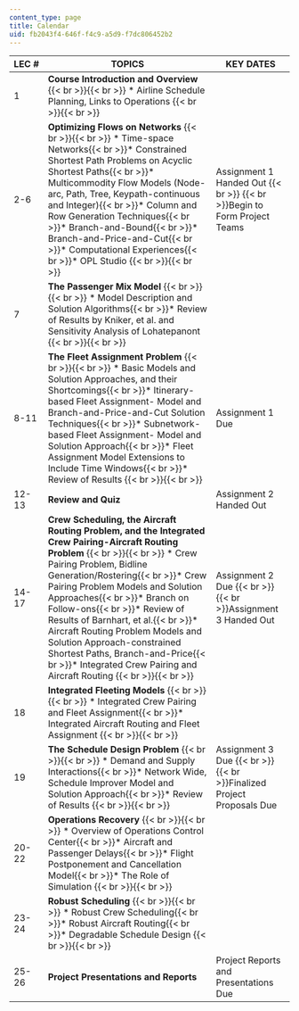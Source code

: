 ```yaml
---
content_type: page
title: Calendar
uid: fb2043f4-646f-f4c9-a5d9-f7dc806452b2
---
```


| LEC # | TOPICS | KEY DATES |
| --- | --- | --- |
| 1 | **Course Introduction and Overview** {{< br >}}{{< br >}} *   Airline Schedule Planning, Links to Operations {{< br >}}{{< br >}}  |  |
| 2-6 | **Optimizing Flows on Networks** {{< br >}}{{< br >}} *   Time-space Networks{{< br >}}*   Constrained Shortest Path Problems on Acyclic Shortest Paths{{< br >}}*   Multicommodity Flow Models (Node-arc, Path, Tree, Keypath-continuous and Integer){{< br >}}*   Column and Row Generation Techniques{{< br >}}*   Branch-and-Bound{{< br >}}*   Branch-and-Price-and-Cut{{< br >}}*   Computational Experiences{{< br >}}*   OPL Studio {{< br >}}{{< br >}}  | Assignment 1 Handed Out  {{< br >}}  {{< br >}}Begin to Form Project Teams |
| 7 | **The Passenger Mix Model** {{< br >}}{{< br >}} *   Model Description and Solution Algorithms{{< br >}}*   Review of Results by Kniker, et al. and Sensitivity Analysis of Lohatepanont {{< br >}}{{< br >}}  |  |
| 8-11 | **The Fleet Assignment Problem** {{< br >}}{{< br >}} *   Basic Models and Solution Approaches, and their Shortcomings{{< br >}}*   Itinerary-based Fleet Assignment- Model and Branch-and-Price-and-Cut Solution Techniques{{< br >}}*   Subnetwork-based Fleet Assignment- Model and Solution Approach{{< br >}}*   Fleet Assignment Model Extensions to Include Time Windows{{< br >}}*   Review of Results {{< br >}}{{< br >}}  | Assignment 1 Due |
| 12-13 | **Review and Quiz** | Assignment 2 Handed Out |
| 14-17 | **Crew Scheduling, the Aircraft Routing Problem, and the Integrated Crew Pairing-Aircraft Routing Problem** {{< br >}}{{< br >}} *   Crew Pairing Problem, Bidline Generation/Rostering{{< br >}}*   Crew Pairing Problem Models and Solution Approaches{{< br >}}*   Branch on Follow-ons{{< br >}}*   Review of Results of Barnhart, et al.{{< br >}}*   Aircraft Routing Problem Models and Solution Approach-constrained Shortest Paths, Branch-and-Price{{< br >}}*   Integrated Crew Pairing and Aircraft Routing {{< br >}}{{< br >}}  | Assignment 2 Due  {{< br >}}  {{< br >}}Assignment 3 Handed Out |
| 18 | **Integrated Fleeting Models** {{< br >}}{{< br >}} *   Integrated Crew Pairing and Fleet Assignment{{< br >}}*   Integrated Aircraft Routing and Fleet Assignment {{< br >}}{{< br >}}  |  |
| 19 | **The Schedule Design Problem** {{< br >}}{{< br >}} *   Demand and Supply Interactions{{< br >}}*   Network Wide, Schedule Improver Model and Solution Approach{{< br >}}*   Review of Results {{< br >}}{{< br >}}  | Assignment 3 Due  {{< br >}}  {{< br >}}Finalized Project Proposals Due |
| 20-22 | **Operations Recovery** {{< br >}}{{< br >}} *   Overview of Operations Control Center{{< br >}}*   Aircraft and Passenger Delays{{< br >}}*   Flight Postponement and Cancellation Model{{< br >}}*   The Role of Simulation {{< br >}}{{< br >}}  |  |
| 23-24 | **Robust Scheduling** {{< br >}}{{< br >}} *   Robust Crew Scheduling{{< br >}}*   Robust Aircraft Routing{{< br >}}*   Degradable Schedule Design {{< br >}}{{< br >}}  |  |
| 25-26 | **Project Presentations and Reports** | Project Reports and Presentations Due